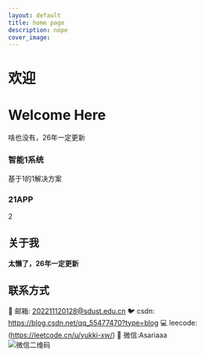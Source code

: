```yaml
---
layout: default
title: home page
description: nope
cover_image:
---
```


# 欢迎


<!DOCTYPE html>
<html lang="en">

<head>
    <meta charset="UTF-8">
    <meta name="viewport" content="width=device-width, initial-scale=1.0">
    <title>Document</title>
</head>

<body>
    <h1>Welcome Here</h1>
    <p>啥也没有，26年一定更新</p>
</body>
<script src="index.js">
</script>

</html>



<div class="project-gallery">
  <div class="project-item">
    <h3>智能1系统</h3>
    <p>基于1的1解决方案</p>
  </div>

  <div class="project-item">
    <h3>21APP</h3>
    <p>2</p>
  </div>
</div>

## 关于我
**太懒了，26年一定更新**


## 联系方式

📧 邮箱: 202211120128@sdust.edu.cn
🐦 csdn:  https://blog.csdn.net/qq_55477470?type=blog
💻 leecode:(https://leetcode.cn/u/yukki-xw/)
📱 微信:Asariaaa  
![微信二维码]("/")
